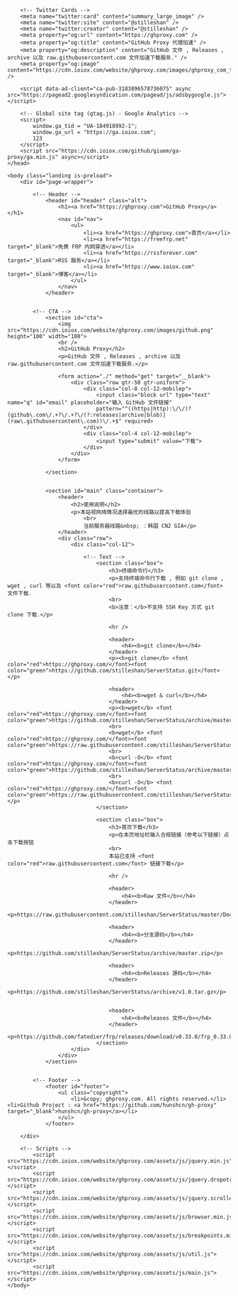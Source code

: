 
<!DOCTYPE HTML>
<html>
	<head>
		<title>GitHub Proxy 代理加速</title>
		<meta charset="utf-8" />
		<meta name="viewport" content="width=device-width, initial-scale=1, user-scalable=no" />
		<link rel="stylesheet" href="https://cdn.ioiox.com/website/ghproxy.com/assets/css/main.min.css" />
		<link rel="shortcut icon" href="https://cdn.ioiox.com/website/ghproxy.com/favicon.ico">

		<!-- Twitter Cards -->
		<meta name="twitter:card" content="summary_large_image" />
		<meta name="twitter:site" content="@stilleshan" />
		<meta name="twitter:creator" content="@stilleshan" />
		<meta property="og:url" content="https://ghproxy.com" />
		<meta property="og:title" content="GitHub Proxy 代理加速" />
		<meta property="og:description" content="GitHub 文件 , Releases , archive 以及 raw.githubusercontent.com 文件加速下载服务." />
		<meta property="og:image" content="https://cdn.ioiox.com/website/ghproxy.com/images/ghproxy_com_twitter_800.jpg" />

		<script data-ad-client="ca-pub-3183896578736075" async src="https://pagead2.googlesyndication.com/pagead/js/adsbygoogle.js"></script>

		<!-- Global site tag (gtag.js) - Google Analytics -->
		<script>
			window.ga_tid = "UA-184918992-1";
			window.ga_url = "https://ga.ioiox.com";
			123
		</script>
		<script src="https://cdn.ioiox.com/github/giuem/ga-proxy/ga.min.js" async></script>
	</head>

	<body class="landing is-preload">
		<div id="page-wrapper">

			<!-- Header -->
				<header id="header" class="alt">
					<h1><a href="https://ghproxy.com">GitHub Proxy</a></h1>
					<nav id="nav">
						<ul>
							<li><a href="https://ghproxy.com">首页</a></li>
							<li><a href="https://freefrp.net" target="_blank">免费 FRP 内网穿透</a></li>
							<li><a href="https://rssforever.com" target="_blank">RSS 服务</a></li>
							<li><a href="https://www.ioiox.com" target="_blank">博客</a></li>
						</ul>
					</nav>
				</header>


			<!-- CTA -->
				<section id="cta">
					<img src="https://cdn.ioiox.com/website/ghproxy.com/images/github.png" height="100" width="100">
					<br />
					<h2>GitHub Proxy</h2>
					<p>GitHub 文件 , Releases , archive 以及 raw.githubusercontent.com 文件加速下载服务.</p>

					<form action="./" method="get" target="__blank">
						<div class="row gtr-50 gtr-uniform">
							<div class="col-8 col-12-mobilep">
								<input class="block url" type="text" name="q" id="email" placeholder="输入 GitHub 文件链接"
								pattern="^((https|http):\/\/)?(github\.com\/.+?\/.+?\/(?:releases|archive|blob)|(raw\.githubusercontent\.com))\/.+$" required>
							</div>
							<div class="col-4 col-12-mobilep">
								<input type="submit" value="下载">
							</div>
						</div>
					</form>

				</section>


				<section id="main" class="container">
					<header>
						<h2>使用说明</h2>
						<p>本站视网络情况选择最优的线路以提高下载体验
							<br>
							当前服务器线路&nbsp; ：韩国 CN2 GIA</p>
					</header>
					<div class="row">
						<div class="col-12">

							<!-- Text -->
								<section class="box">
									<h3>终端命令行</h3>
									<p>支持终端命令行下载 , 例如 git clone , wget , curl 等以及 <font color="red">raw.githubusercontent.com</font> 文件下载.
									<br>
									<b>注意：</b>不支持 SSH Key 方式 git clone 下载.</p>

									<hr />

									<header>
										<h4><b>git clone</b></h4>
									</header>
									<p><b>git clone</b> <font color="red">https://ghproxy.com/</font><font color="green">https://github.com/stilleshan/ServerStatus.git</font></p>
									
									<header>
										<h4><b>wget & curl</b></h4>
									</header>
									<p><b>wget</b> <font color="red">https://ghproxy.com/</font><font color="green">https://github.com/stilleshan/ServerStatus/archive/master.zip</font>
									<br>
									<b>wget</b> <font color="red">https://ghproxy.com/</font><font color="green">https://raw.githubusercontent.com/stilleshan/ServerStatus/master/Dockerfile</font>
									<br>
									<b>curl -O</b> <font color="red">https://ghproxy.com/</font><font color="green">https://github.com/stilleshan/ServerStatus/archive/master.zip</font>
									<br>
									<b>curl -O</b> <font color="red">https://ghproxy.com/</font><font color="green">https://raw.githubusercontent.com/stilleshan/ServerStatus/master/Dockerfile</font></p>								
								</section>

								<section class="box">
									<h3>首页下载</h3>
									<p>在本页地址栏输入合规链接（参考以下链接）点击下载按钮
									<br>
									本站已支持 <font color="red">raw.githubusercontent.com</font> 链接下载</p>

									<hr />

									<header>
										<h4><b>Raw 文件</b></h4>
									</header>
									<p>https://raw.githubusercontent.com/stilleshan/ServerStatus/master/Dockerfile</p>

									<header>
										<h4><b>分支源码</b></h4>
									</header>
									<p>https://github.com/stilleshan/ServerStatus/archive/master.zip</p>									
									
									<header>
										<h4><b>Releases 源码</b></h4>
									</header>
									<p>https://github.com/stilleshan/ServerStatus/archive/v1.0.tar.gz</p>


									<header>
										<h4><b>Releases 文件</b></h4>
									</header>
									<p>https://github.com/fatedier/frp/releases/download/v0.33.0/frp_0.33.0_linux_amd64.tar.gz</p>										
								</section>
						</div>
					</div>	
				</section>			
							

			<!-- Footer -->
				<footer id="footer">
					<ul class="copyright">
						<li>&copy; ghproxy.com. All rights reserved.</li><li>Github Project : <a href="https://github.com/hunshcn/gh-proxy" target="_blank">hunshcn/gh-proxy</a></li>
					</ul>
				</footer>

		</div>

		<!-- Scripts -->
			<script src="https://cdn.ioiox.com/website/ghproxy.com/assets/js/jquery.min.js"></script>
			<script src="https://cdn.ioiox.com/website/ghproxy.com/assets/js/jquery.dropotron.min.js"></script>
			<script src="https://cdn.ioiox.com/website/ghproxy.com/assets/js/jquery.scrollex.min.js"></script>
			<script src="https://cdn.ioiox.com/website/ghproxy.com/assets/js/browser.min.js"></script>
			<script src="https://cdn.ioiox.com/website/ghproxy.com/assets/js/breakpoints.min.js"></script>
			<script src="https://cdn.ioiox.com/website/ghproxy.com/assets/js/util.js"></script>
			<script src="https://cdn.ioiox.com/website/ghproxy.com/assets/js/main.js"></script>
	</body>
</html>